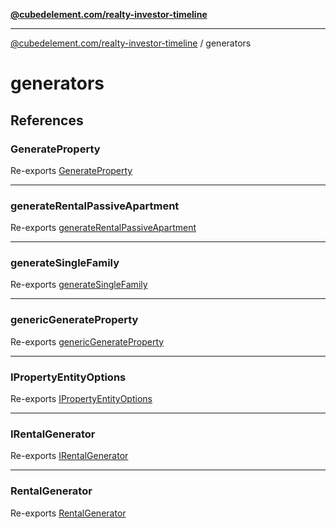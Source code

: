[**@cubedelement.com/realty-investor-timeline**](../index.md)

---

[@cubedelement.com/realty-investor-timeline](../modules.md) / generators

# generators

## References

### GenerateProperty

Re-exports [GenerateProperty](generate-property/type-aliases/GenerateProperty.md)

---

### generateRentalPassiveApartment

Re-exports [generateRentalPassiveApartment](factory-passive-apartment/functions/generateRentalPassiveApartment.md)

---

### generateSingleFamily

Re-exports [generateSingleFamily](factory-single-family/functions/generateSingleFamily.md)

---

### genericGenerateProperty

Re-exports [genericGenerateProperty](generic-generate-property/functions/genericGenerateProperty.md)

---

### IPropertyEntityOptions

Re-exports [IPropertyEntityOptions](i-property-entity-options/interfaces/IPropertyEntityOptions.md)

---

### IRentalGenerator

Re-exports [IRentalGenerator](rental-generator/interfaces/IRentalGenerator.md)

---

### RentalGenerator

Re-exports [RentalGenerator](rental-generator/classes/RentalGenerator.md)
